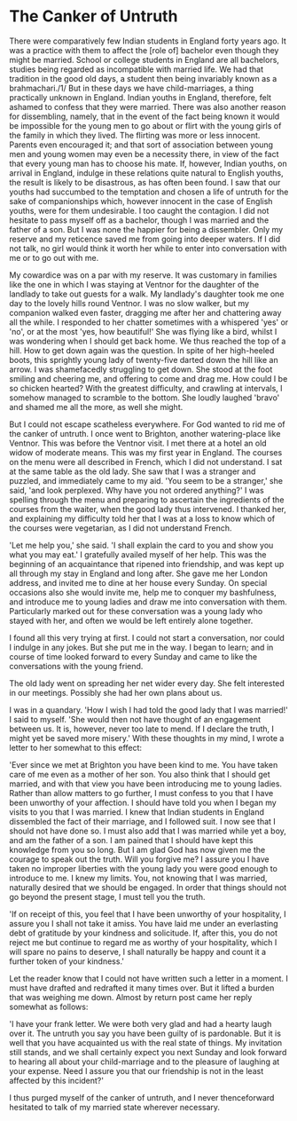 # The Canker of Untruth

There were comparatively few Indian students in England forty years ago. It was a practice with them to affect the [role of] bachelor even though they might be married. School or college students in England are all bachelors, studies being regarded as incompatible with married life. We had that tradition in the good old days, a student then being invariably known as a brahmachari./1/ But in these days we have child-marriages, a thing practically unknown in England. Indian youths in England, therefore, felt ashamed to confess that they were married. There was also another reason for dissembling, namely, that in the event of the fact being known it would be impossible for the young men to go about or flirt with the young girls of the family in which they lived. The flirting was more or less innocent. Parents even encouraged it; and that sort of association between young men and young women may even be a necessity there, in view of the fact that every young man has to choose his mate. If, however, Indian youths, on arrival in England, indulge in these relations quite natural to English youths, the result is likely to be disastrous, as has often been found. I saw that our youths had succumbed to the temptation and chosen a life of untruth for the sake of companionships which, however innocent in the case of English youths, were for them undesirable. I too caught the contagion. I did not hesitate to pass myself off as a bachelor, though I was married and the father of a son. But I was none the happier for being a dissembler. Only my reserve and my reticence saved me from going into deeper waters. If I did not talk, no girl would think it worth her while to enter into conversation with me or to go out with me.

My cowardice was on a par with my reserve. It was customary in families like the one in which I was staying at Ventnor for the daughter of the landlady to take out guests for a walk. My landlady's daughter took me one day to the lovely hills round Ventnor. I was no slow walker, but my companion walked even faster, dragging me after her and chattering away all the while. I responded to her chatter sometimes with a whispered 'yes' or 'no', or at the most 'yes, how beautiful!' She was flying like a bird, whilst I was wondering when I should get back home. We thus reached the top of a hill. How to get down again was the question. In spite of her high-heeled boots, this sprightly young lady of twenty-five darted down the hill like an arrow. I was shamefacedly struggling to get down. She stood at the foot smiling and cheering me, and offering to come and drag me. How could I be so chicken hearted? With the greatest difficulty, and crawling at intervals, I somehow managed to scramble to the bottom. She loudly laughed 'bravo' and shamed me all the more, as well she might.

But I could not escape scatheless everywhere. For God wanted to rid me of the canker of untruth. I once went to Brighton, another watering-place like Ventnor. This was before the Ventnor visit. I met there at a hotel an old widow of moderate means. This was my first year in England. The courses on the menu were all described in French, which I did not understand. I sat at the same table as the old lady. She saw that I was a stranger and puzzled, and immediately came to my aid. 'You seem to be a stranger,' she said, 'and look perplexed. Why have you not ordered anything?' I was spelling through the menu and preparing to ascertain the ingredients of the courses from the waiter, when the good lady thus intervened. I thanked her, and explaining my difficulty told her that I was at a loss to know which of the courses were vegetarian, as I did not understand French.

'Let me help you,' she said. 'I shall explain the card to you and show you what you may eat.' I gratefully availed myself of her help. This was the beginning of an acquaintance that ripened into friendship, and was kept up all through my stay in England and long after. She gave me her London address, and invited me to dine at her house every Sunday. On special occasions also she would invite me, help me to conquer my bashfulness, and introduce me to young ladies and draw me into conversation with them. Particularly marked out for these conversation was a young lady who stayed with her, and often we would be left entirely alone together.

I found all this very trying at first. I could not start a conversation, nor could I indulge in any jokes. But she put me in the way. I began to learn; and in course of time looked forward to every Sunday and came to like the conversations with the young friend.

The old lady went on spreading her net wider every day. She felt interested in our meetings. Possibly she had her own plans about us.

I was in a quandary. 'How I wish I had told the good lady that I was married!' I said to myself. 'She would then not have thought of an engagement between us. It is, however, never too late to mend. If I declare the truth, I might yet be saved more misery.' With these thoughts in my mind, I wrote a letter to her somewhat to this effect:

'Ever since we met at Brighton you have been kind to me. You have taken care of me even as a mother of her son. You also think that I should get married, and with that view you have been introducing me to young ladies. Rather than allow matters to go further, I must confess to you that I have been unworthy of your affection. I should have told you when I began my visits to you that I was married. I knew that Indian students in England dissembled the fact of their marriage, and I followed suit. I now see that I should not have done so. I must also add that I was married while yet a boy, and am the father of a son. I am pained that I should have kept this knowledge from you so long. But I am glad God has now given me the courage to speak out the truth. Will you forgive me? I assure you I have taken no improper liberties with the young lady you were good enough to introduce to me. I knew my limits. You, not knowing that I was married, naturally desired that we should be engaged. In order that things should not go beyond the present stage, I must tell you the truth.

'If on receipt of this, you feel that I have been unworthy of your hospitality, I assure you I shall not take it amiss. You have laid me under an everlasting debt of gratitude by your kindness and solicitude. If, after this, you do not reject me but continue to regard me as worthy of your hospitality, which I will spare no pains to deserve, I shall naturally be happy and count it a further token of your kindness.'

Let the reader know that I could not have written such a letter in a moment. I must have drafted and redrafted it many times over. But it lifted a burden that was weighing me down. Almost by return post came her reply somewhat as follows:

'I have your frank letter. We were both very glad and had a hearty laugh over it. The untruth you say you have been guilty of is pardonable. But it is well that you have acquainted us with the real state of things. My invitation still stands, and we shall certainly expect you next Sunday and look forward to hearing all about your child-marriage and to the pleasure of laughing at your expense. Need I assure you that our friendship is not in the least affected by this incident?'

I thus purged myself of the canker of untruth, and I never thenceforward hesitated to talk of my married state wherever necessary.
